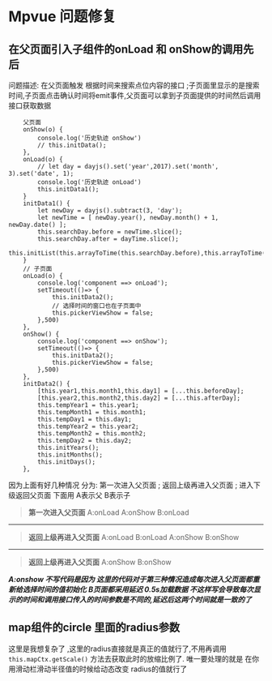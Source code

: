 # Mpvue 问题修复

## 在父页面引入子组件的onLoad  和 onShow的调用先后

问题描述: 在父页面触发 根据时间来搜索点位内容的接口 ;子页面里显示的是搜索时间,子页面点击确认时间将emit事件,父页面可以拿到子页面提供的时间然后调用接口获取数据

```交互代码
    父页面
    onShow(o) {
        console.log('历史轨迹 onShow')
        // this.initData();
    },
    onLoad(o) {
        // let day = dayjs().set('year',2017).set('month', 3).set('date', 1);
        console.log('历史轨迹 onLoad')
        this.initData1();
    }
    initData1() {
        let newDay = dayjs().subtract(3, 'day');
        let newTime = [ newDay.year(), newDay.month() + 1, newDay.date() ];
        this.searchDay.before = newTime.slice();
        this.searchDay.after = dayTime.slice();
        this.initList(this.arrayToTime(this.searchDay.before),this.arrayToTime(this.searchDay.after));
    }
    // 子页面
    onLoad(o) {
        console.log('component ==> onLoad');
        setTimeout(()=> {
            this.initData2();
            // 选择时间的窗口也在子页面中
            this.pickerViewShow = false;
        },500)
    },
    onShow() {
        console.log('component ==> onShow');
        setTimeout(()=> {
            this.initData2();
            this.pickerViewShow = false;
        },500)
    },
    initData2() {
        [this.year1,this.month1,this.day1] = [...this.beforeDay];
        [this.year2,this.month2,this.day2] = [...this.afterDay];
        this.tempYear1 = this.year1;
        this.tempMonth1 = this.month1;
        this.tempDay1 = this.day1;
        this.tempYear2 = this.year2;
        this.tempMonth2 = this.month2;
        this.tempDay2 = this.day2;
        this.initYears();
        this.initMonths();
        this.initDays();
    },
```

因为上面有好几种情况 分为: 第一次进入父页面  ; 返回上级再进入父页面 ; 进入下级返回父页面
下面用 A表示父  B表示子
>**第一次进入父页面**
A:onLoad A:onShow B:onLoad
___
>**返回上级再进入父页面**
A:onLoad B:onLoad A:onShow B:onShow
___
>**返回上级再进入父页面**
A:onShow B:onShow

***A:onshow 不写代码是因为 这里的代码对于第三种情况造成每次进入父页面都重新给选择时间的值初始化***
***B页面都采用延迟 0.5s加载数据  不这样写会导致每次显示的时间和调用接口传入的时间参数是不同的,延迟后这两个时间就是一致的了***

## map组件的circle 里面的radius参数

这里是我想复杂了 ,这里的radius直接就是真正的值就行了,不用再调用 ```this.mapCtx.getScale()``` 方法去获取此时的放缩比例了. 唯一要处理的就是 在你用滑动栏滑动半径值的时候给动态改变 radius的值就行了
